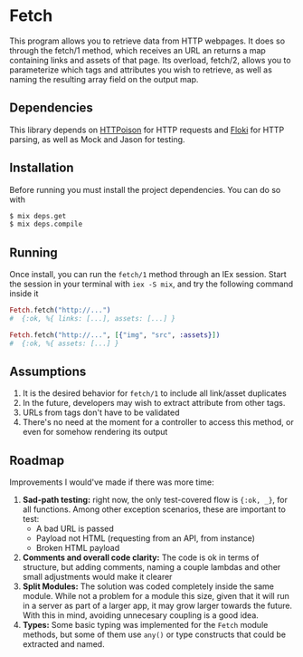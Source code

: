 # Fetch

This program allows you to retrieve data from HTTP webpages. 
It does so through the fetch/1 method, which receives an URL an returns a map containing links and assets of that page.
Its overload, fetch/2, allows you to parameterize which tags and attributes you wish to retrieve, as well as naming the resulting array field on the output map.

## Dependencies

This library depends on [HTTPoison](https://github.com/edgurgel/httpoison) for HTTP requests and [Floki](https://github.com/philss/floki) for HTTP parsing, as well as Mock and Jason for testing.

## Installation

Before running you must install the project dependencies. You can do so with

```bash
$ mix deps.get
$ mix deps.compile
```

## Running

Once install, you can run the `fetch/1` method through an IEx session. Start the session in your terminal with `iex -S mix`, and try the following command inside it 

```elixir
Fetch.fetch("http://...")
#  {:ok, %{ links: [...], assets: [...] }

Fetch.fetch("http://...", [{"img", "src", :assets}])
#  {:ok, %{ assets: [...] }
```

## Assumptions

1. It is the desired behavior for `fetch/1` to include all link/asset duplicates
2. In the future, developers may wish to extract attribute from other tags.
3. URLs from tags don't have to be validated
4. There's no need at the moment for a controller to access this method, or even for somehow rendering its output

## Roadmap

Improvements I would've made if there was more time:

1. **Sad-path testing:** right now, the only test-covered flow is `{:ok, _}`, for all functions. Among other exception scenarios, these are important to test:
   - A bad URL is passed
   - Payload not HTML (requesting from an API, from instance)
   - Broken HTML payload
2. **Comments and overall code clarity:** The code is ok in terms of structure, but adding comments, naming a couple lambdas and other small adjustments would make it clearer 
3. **Split Modules:** The solution was coded completely inside the same module. While not a problem for a module this size, given that it will run in a server as part of a larger app, it may grow larger towards the future. With this in mind, avoiding unnecesary coupling is a good idea.
4. **Types:** Some basic typing was implemented for the `Fetch` module methods, but some of them use `any()` or type constructs that could be extracted and named.
